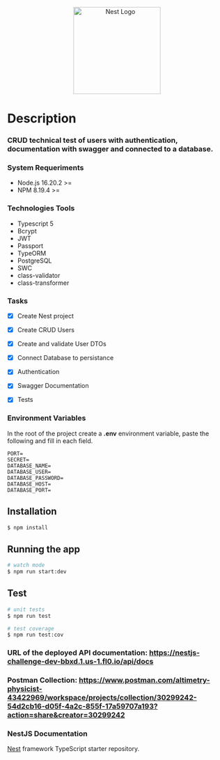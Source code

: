 <p align="center">
  <a href="http://nestjs.com/" target="blank"><img src="https://nestjs.com/img/logo-small.svg" width="200" alt="Nest Logo" /></a>
</p>

[circleci-image]: https://img.shields.io/circleci/build/github/nestjs/nest/master?token=abc123def456
[circleci-url]: https://circleci.com/gh/nestjs/nest

# Description

### CRUD technical test of users with authentication, documentation with swagger and connected to a database.

### System Requeriments
- Node.js 16.20.2 >=
- NPM 8.19.4 >=

### Technologies Tools
- Typescript 5
- Bcrypt
- JWT
- Passport
- TypeORM
- PostgreSQL
- SWC
- class-validator
- class-transformer

### Tasks
- [x] Create Nest project
- [x] Create CRUD Users
- [x] Create and validate User DTOs
- [x] Connect Database to persistance
- [x] Authentication
- [x] Swagger Documentation
- [x] Tests


### Environment Variables
In the root of the project create a __.env__ environment variable, paste the following and fill in each field.

``` env
PORT=
SECRET=
DATABASE_NAME=
DATABASE_USER=
DATABASE_PASSWORD=
DATABASE_HOST=
DATABASE_PORT=
```


## Installation

```bash
$ npm install
```

## Running the app

```bash
# watch mode
$ npm run start:dev
```

## Test

```bash
# unit tests
$ npm run test

# test coverage
$ npm run test:cov
```

### URL of the deployed API documentation: https://nestjs-challenge-dev-bbxd.1.us-1.fl0.io/api/docs

### Postman Collection: https://www.postman.com/altimetry-physicist-43422969/workspace/projects/collection/30299242-54d2cb16-d05f-4a2c-855f-17a59707a193?action=share&creator=30299242

### NestJS Documentation
[Nest](https://github.com/nestjs/nest) framework TypeScript starter repository.
